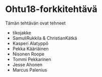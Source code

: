 ﻿# Ohtu18-forkkitehtävä

Tämän tehtävän ovat tehneet

- tikojakke
- SamuliRukkila & ChristianKätkä
- Kasperi Alatyppö
- Pekka Kääriäinen
- Nisonen Roope
- Tommi Pekkarinen
- Jesse Ahonen
- Marcus Palenius
